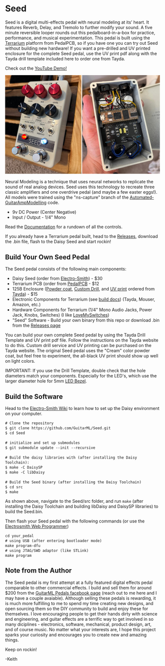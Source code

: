 # Seed

Seed is a digital multi-effects pedal with neural modeling at
its’ heart. It features Reverb, Delay, and Tremolo to further
modify your sound. A five minute reversible looper rounds out
this pedalboard-in-a-box for practice, performance, and
musical experimentation. This pedal is built using the [Terrarium](https://www.pedalpcb.com/product/pcb351/) platform
from PedalPCB, so if you have one you can try out Seed without building
new hardware! If you want a pre-drilled and UV printed enclosure for the complete Seed pedal, use the UV print pdf 
along with the Tayda drill template included here to order one from Tayda.

Check out the [YouTube Demo!](https://www.youtube.com/watch?v=G6pMcl99Tug)

![app](https://github.com/GuitarML/Seed/blob/main/docs/seed_pic.jpg)

Neural Modeling is a technique that uses neural networks to
replicate the sound of real analog devices. Seed uses this
technology to recreate three classic amplifiers and one overdrive pedal (and maybe a few easter eggs!).
All models were trained using the "ns-capture" branch of the [Automated-GuitarAmpModelling]([https://github.com/GuitarML/NeuralSeed](https://github.com/GuitarML/Automated-GuitarAmpModelling/tree/ns-capture)) code.

- 9v DC Power (Center Negative)
- Input / Output - 1/4" Mono

Read the [Documentation](https://github.com/GuitarML/Seed/blob/main/docs/seed_doc_scaled%2090.pdf) for a rundown of all the controls.

If you already have a Terrarium pedal built, head to the [Releases](https://github.com/GuitarML/Seed/releases/tag/v1.0), download the .bin file, flash to the Daisy Seed and start rockin!


## Build Your Own Seed Pedal

The Seed pedal consists of the following main components:

 - Daisy Seed (order from [Electro-Smith](https://www.electro-smith.com/)) - $30
 - Terrarium PCB (order from [PedalPCB](https://www.pedalpcb.com/product/pcb351/) - $12
 - 125B Enclosure ([Powder coat](https://www.taydaelectronics.com/cream-125b-style-aluminum-diecast-enclosure.html), [Custom Drill](https://www.taydaelectronics.com/125b-custom-drill-enclosure-service.html), and [UV print](https://www.taydaelectronics.com/125b-uv-printing-service.html) ordered from [Tayda](https://www.taydaelectronics.com/)) - $15
 - Electronic Components for Terrarium (see [build docs](https://docs.pedalpcb.com/project/Terrarium.pdf)) (Tayda, Mouser, Amazon, etc.)
 - Hardware Components for Terrarium (1/4" Mono Audio Jacks, Power Jack, Knobs, Switches) (I like [LoveMySwitches](https://lovemyswitches.com/))
 - "Seed" Software - Build your own binary from this repo or download .bin from the [Releases page]()

You can build your own complete Seed pedal by using the Tayda Drill Template
and UV print pdf file. Follow the instructions on the Tayda website to do this. 
Custom drill service and UV printing can be purchased on the Tayda website.
The original Seed pedal uses the "Cream" color powder coat, but feel free to experiment,
the all-black UV print should show up well on light colors.

IMPORTANT: If you use the Drill Template, double check that the hole diameters match your components. Especially for the LED's, which use the larger diameter hole for 5mm [LED Bezel](https://lovemyswitches.com/5mm-chrome-metal-led-bezel-bag-of-5/).

## Build the Software
Head to the [Electro-Smith Wiki](https://github.com/electro-smith/DaisyWiki) to learn how to set up the Daisy environment on your computer.

```
# Clone the repository
$ git clone https://github.com/GuitarML/Seed.git
$ cd Seed

# initialize and set up submodules
$ git submodule update --init --recursive

# Build the daisy libraries with (after installing the Daisy Toolchain):
$ make -C DaisySP
$ make -C libDaisy

# Build the Seed binary (after installing the Daisy Toolchain)
$ cd src
$ make
```
As shown above, navigate to the Seed/src folder, and run ```make``` (after installing the Daisy Toolchain and building libDaisy and DaisySP libraries) to build the Seed.bin.

Then flash your Seed pedal with the following commands (or use the [Electrosmith Web Programmer](https://electro-smith.github.io/Programmer/))
```
cd your_pedal
# using USB (after entering bootloader mode)
make program-dfu
# using JTAG/SWD adaptor (like STLink)
make program
```

## Note from the Author

The Seed pedal is my first attempt at a fully featured digital effects pedal comparable to other commercial effects. 
I build and sell them for around $200 from the [GuitarML Pedals facebook page](https://www.facebook.com/profile.php?id=100089301889206) (reach out to me here and I may have a couple avaiable).
Although selling these pedals is rewarding, it is much more fulfilling to me to spend my time creating new designs, 
and open sourcing them so the DIY community to build and enjoy these for themselves. I love encouraging people to get their hands
dirty with science and engineering, and guitar effects are a terrific way to get involved in so many diciplines - electronics,
software, mechanical, product design, art, and of course music. No matter what your interests are, I hope this project sparks your 
curiosity and encourages you to create new and amazing things.

Keep on rockin!

-Keith 
